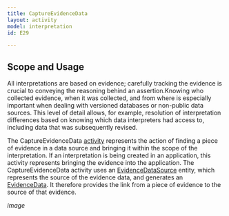 ```yaml
---
title: CaptureEvidenceData
layout: activity
model: interpretation
id: E29

---
```


Scope and Usage
---------------

All interpretations are based on evidence; carefully tracking the evidence is crucial to conveying the reasoning behind an assertion.Knowing who collected evidence, when it was collected, and from where is especially important when dealing with versioned databases or non-public data sources.  This level of detail allows, for example, resolution of interpretation differences based on knowing which data interpreters had access to, including data that was subsequently revised.

The CaptureEvidenceData [activity]() represents the action of finding a piece of evidence in a data source and bringing it within the scope of the interpretation. If an interpretation is being created in an application, this activity represents bringing the evidence into the application. The CaptureEvidenceData activity uses an [EvidenceDataSource]() entity, which represents the source of the evidence data, and generates an [EvidenceData](). It therefore provides the link from a piece of evidence to the source of that evidence.

*image*

